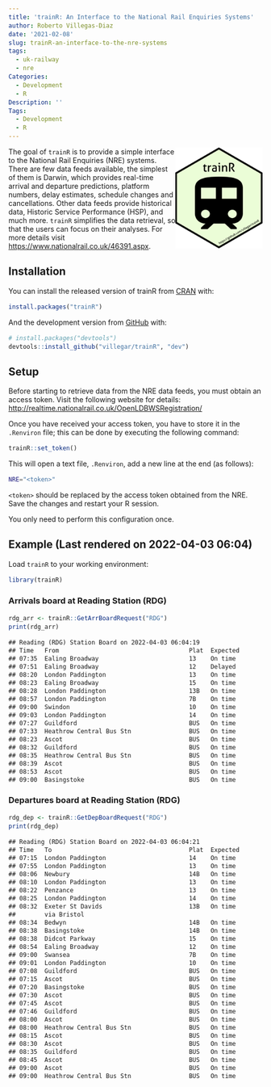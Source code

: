 ```yaml
---
title: 'trainR: An Interface to the National Rail Enquiries Systems'
author: Roberto Villegas-Diaz
date: '2021-02-08'
slug: trainR-an-interface-to-the-nre-systems
tags:
  - uk-railway
  - nre
Categories:
  - Development
  - R
Description: ''
Tags:
  - Development
  - R
---
```


<img src="https://raw.githubusercontent.com/villegar/trainR/main/inst/images/logo.png" alt="logo" align="right" height=200px/>

The goal of `trainR` is to provide a simple interface to the 
National Rail Enquiries (NRE) systems. There are few data feeds 
available, the simplest of them is Darwin, which provides real-time 
arrival and departure predictions, platform numbers, delay estimates, 
schedule changes and cancellations. Other data feeds provide historical 
data, Historic Service Performance (HSP), and much more. `trainR` 
simplifies the data retrieval, so that the users can focus on their 
analyses. For more details visit 
https://www.nationalrail.co.uk/46391.aspx.

## Installation

You can install the released version of trainR from [CRAN](https://CRAN.R-project.org) with:

``` r
install.packages("trainR")
```

And the development version from [GitHub](https://github.com/) with:

``` r
# install.packages("devtools")
devtools::install_github("villegar/trainR", "dev")
```

## Setup
Before starting to retrieve data from the NRE data feeds, you must obtain an access token. 
Visit the following website for details: http://realtime.nationalrail.co.uk/OpenLDBWSRegistration/

Once you have received your access token, you have to store it in the `.Renviron` file; this can be 
done by executing the following command:


```r
trainR::set_token()
```

This will open a text file, `.Renviron`, add a new line at the end (as follows):

```bash
NRE="<token>"
```

`<token>` should be replaced by the access token obtained from the NRE. Save the changes and restart 
your R session.

You only need to perform this configuration once.

## Example (Last rendered on 2022-04-03 06:04)

Load `trainR` to your working environment:

```r
library(trainR)
```

### Arrivals board at Reading Station (RDG)


```r
rdg_arr <- trainR::GetArrBoardRequest("RDG")
print(rdg_arr)
```

```
## Reading (RDG) Station Board on 2022-04-03 06:04:19
## Time   From                                    Plat  Expected
## 07:35  Ealing Broadway                         13    On time
## 07:51  Ealing Broadway                         12    Delayed
## 08:20  London Paddington                       13    On time
## 08:23  Ealing Broadway                         15    On time
## 08:28  London Paddington                       13B   On time
## 08:57  London Paddington                       7B    On time
## 09:00  Swindon                                 10    On time
## 09:03  London Paddington                       14    On time
## 07:27  Guildford                               BUS   On time
## 07:33  Heathrow Central Bus Stn                BUS   On time
## 08:23  Ascot                                   BUS   On time
## 08:32  Guildford                               BUS   On time
## 08:35  Heathrow Central Bus Stn                BUS   On time
## 08:39  Ascot                                   BUS   On time
## 08:53  Ascot                                   BUS   On time
## 09:00  Basingstoke                             BUS   On time
```

### Departures board at Reading Station (RDG)


```r
rdg_dep <- trainR::GetDepBoardRequest("RDG")
print(rdg_dep)
```

```
## Reading (RDG) Station Board on 2022-04-03 06:04:21
## Time   To                                      Plat  Expected
## 07:15  London Paddington                       14    On time
## 07:55  London Paddington                       13    On time
## 08:06  Newbury                                 14B   On time
## 08:10  London Paddington                       13    On time
## 08:22  Penzance                                13    On time
## 08:25  London Paddington                       14    On time
## 08:32  Exeter St Davids                        13B   On time
##        via Bristol                             
## 08:34  Bedwyn                                  14B   On time
## 08:38  Basingstoke                             14B   On time
## 08:38  Didcot Parkway                          15    On time
## 08:54  Ealing Broadway                         12    On time
## 09:00  Swansea                                 7B    On time
## 09:01  London Paddington                       10    On time
## 07:08  Guildford                               BUS   On time
## 07:15  Ascot                                   BUS   On time
## 07:20  Basingstoke                             BUS   On time
## 07:30  Ascot                                   BUS   On time
## 07:45  Ascot                                   BUS   On time
## 07:46  Guildford                               BUS   On time
## 08:00  Ascot                                   BUS   On time
## 08:00  Heathrow Central Bus Stn                BUS   On time
## 08:15  Ascot                                   BUS   On time
## 08:30  Ascot                                   BUS   On time
## 08:35  Guildford                               BUS   On time
## 08:45  Ascot                                   BUS   On time
## 09:00  Ascot                                   BUS   On time
## 09:00  Heathrow Central Bus Stn                BUS   On time
```

